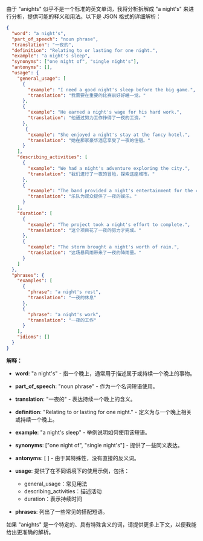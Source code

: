 由于 "anights" 似乎不是一个标准的英文单词，我将分析拆解成 "a night's" 来进行分析，提供可能的释义和用法。以下是 JSON 格式的详细解析：

```json
{
  "word": "a night's",
  "part_of_speech": "noun phrase",
  "translation": "一夜的",
  "definition": "Relating to or lasting for one night.",
  "example": "a night's sleep",
  "synonyms": ["one night of", "single night's"],
  "antonyms": [],
  "usage": {
    "general_usage": [
      {
        "example": "I need a good night's sleep before the big game.",
        "translation": "我需要在重要的比赛前好好睡一觉。"
      },
      {
        "example": "He earned a night's wage for his hard work.",
        "translation": "他通过努力工作挣得了一夜的工资。"
      },
       {
        "example": "She enjoyed a night's stay at the fancy hotel.",
        "translation": "她在那家豪华酒店享受了一夜的住宿。"
      }
    ],
    "describing_activities": [
      {
        "example": "We had a night's adventure exploring the city.",
        "translation": "我们进行了一夜的冒险，探索这座城市。"
      },
      {
        "example": "The band provided a night's entertainment for the crowd.",
        "translation": "乐队为观众提供了一夜的娱乐。"
      }
    ],
    "duration": [
      {
        "example": "The project took a night's effort to complete.",
        "translation": "这个项目花了一夜的努力才完成。"
      },
      {
        "example": "The storm brought a night's worth of rain.",
        "translation": "这场暴风雨带来了一夜的降雨量。"
      }
    ]
  },
  "phrases": {
    "examples": [
      {
        "phrase": "a night's rest",
        "translation": "一夜的休息"
      },
      {
        "phrase": "a night's work",
        "translation": "一夜的工作"
      }
    ],
    "idioms": []
  }
}
```

**解释：**

*   **word**:  "a night's"  -  指一个晚上，通常用于描述属于或持续一个晚上的事物。
*   **part\_of\_speech**: "noun phrase"  -  作为一个名词短语使用。
*   **translation**: "一夜的" - 表达持续一个晚上的含义。
*   **definition**: "Relating to or lasting for one night." - 定义为与一个晚上相关或持续一个晚上。
*   **example**: "a night's sleep" - 举例说明如何使用该短语。
*   **synonyms**: \["one night of", "single night's"] - 提供了一些同义表达。
*   **antonyms**: \[ ] - 由于其特殊性，没有直接的反义词。
*   **usage**: 提供了在不同语境下的使用示例，包括：

    *   general\_usage：常见用法
    *   describing\_activities：描述活动
    *   duration：表示持续时间
*   **phrases**: 列出了一些常见的搭配短语。

如果 "anights" 是一个特定的、具有特殊含义的词，请提供更多上下文，以便我能给出更准确的解析。
 